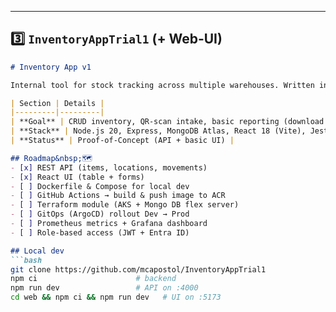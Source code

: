
---

## 3️⃣ `InventoryAppTrial1` (+ Web‑UI)

```markdown
# Inventory App v1

Internal tool for stock tracking across multiple warehouses. Written in Node & Express, plus a lightweight React Admin UI. This repo will evolve into a fully containerised micro‑service deployed on **AKS**.

| Section | Details |
|---------|---------|
| **Goal** | CRUD inventory, QR‑scan intake, basic reporting (download to Excel/PDF). |
| **Stack** | Node.js 20, Express, MongoDB Atlas, React 18 (Vite), Jest, Docker, Helm. |
| **Status** | Proof‑of‑Concept (API + basic UI) |

## Roadmap&nbsp;🗺
- [x] REST API (items, locations, movements)
- [x] React UI (table + forms)
- [ ] Dockerfile & Compose for local dev
- [ ] GitHub Actions → build & push image to ACR
- [ ] Terraform module (AKS + Mongo DB flex server)
- [ ] GitOps (ArgoCD) rollout Dev → Prod
- [ ] Prometheus metrics + Grafana dashboard
- [ ] Role‑based access (JWT + Entra ID)

## Local dev
```bash
git clone https://github.com/mcapostol/InventoryAppTrial1
npm ci                      # backend
npm run dev                 # API on :4000
cd web && npm ci && npm run dev   # UI on :5173
